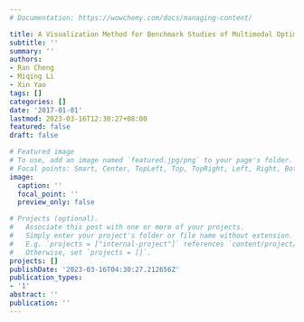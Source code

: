 ```yaml
---
# Documentation: https://wowchemy.com/docs/managing-content/

title: A Visualization Method for Benchmark Studies of Multimodal Optimization
subtitle: ''
summary: ''
authors:
- Ran Cheng
- Miqing Li
- Xin Yao
tags: []
categories: []
date: '2017-01-01'
lastmod: 2023-03-16T12:30:27+08:00
featured: false
draft: false

# Featured image
# To use, add an image named `featured.jpg/png` to your page's folder.
# Focal points: Smart, Center, TopLeft, Top, TopRight, Left, Right, BottomLeft, Bottom, BottomRight.
image:
  caption: ''
  focal_point: ''
  preview_only: false

# Projects (optional).
#   Associate this post with one or more of your projects.
#   Simply enter your project's folder or file name without extension.
#   E.g. `projects = ["internal-project"]` references `content/project/deep-learning/index.md`.
#   Otherwise, set `projects = []`.
projects: []
publishDate: '2023-03-16T04:30:27.212656Z'
publication_types:
- '1'
abstract: ''
publication: ''
---
```

